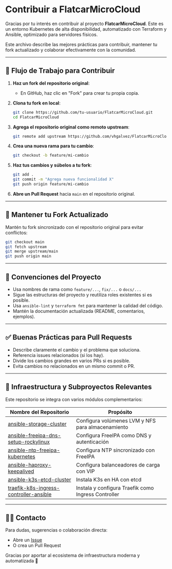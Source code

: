# Contribuir a FlatcarMicroCloud

Gracias por tu interés en contribuir al proyecto **FlatcarMicroCloud**. Este es un entorno Kubernetes de alta disponibilidad, automatizado con Terraform y Ansible, optimizado para servidores físicos.

Este archivo describe las mejores prácticas para contribuir, mantener tu fork actualizado y colaborar efectivamente con la comunidad.

---

## 🚀 Flujo de Trabajo para Contribuir

1. **Haz un fork del repositorio original**:
   - En GitHub, haz clic en "Fork" para crear tu propia copia.

2. **Clona tu fork en local**:
   ```bash
   git clone https://github.com/tu-usuario/FlatcarMicroCloud.git
   cd FlatcarMicroCloud
   ```

3. **Agrega el repositorio original como remoto upstream**:
   ```bash
   git remote add upstream https://github.com/vhgalvez/FlatcarMicroCloud.git
   ```

4. **Crea una nueva rama para tu cambio**:
   ```bash
   git checkout -b feature/mi-cambio
   ```

5. **Haz tus cambios y súbelos a tu fork**:
   ```bash
   git add .
   git commit -m "Agrega nueva funcionalidad X"
   git push origin feature/mi-cambio
   ```

6. **Abre un Pull Request** hacia `main` en el repositorio original.

---

## 🔄 Mantener tu Fork Actualizado

Mantén tu fork sincronizado con el repositorio original para evitar conflictos:

```bash
git checkout main
git fetch upstream
git merge upstream/main
git push origin main
```

---

## 📅 Convenciones del Proyecto

- Usa nombres de rama como `feature/...`, `fix/...` o `docs/...`
- Sigue las estructuras del proyecto y reutiliza roles existentes si es posible.
- Usa `ansible-lint` y `terraform fmt` para mantener la calidad del código.
- Mantén la documentación actualizada (README, comentarios, ejemplos).

---

## ✅ Buenas Prácticas para Pull Requests

- Describe claramente el cambio y el problema que soluciona.
- Referencia issues relacionados (si los hay).
- Divide los cambios grandes en varios PRs si es posible.
- Evita cambios no relacionados en un mismo commit o PR.

---

## 🧰 Infraestructura y Subproyectos Relevantes

Este repositorio se integra con varios módulos complementarios:

| Nombre del Repositorio | Propósito |
|-------------------------|-----------|
| [ansible-storage-cluster](https://github.com/vhgalvez/ansible-storage-cluster) | Configura volúmenes LVM y NFS para almacenamiento |
| [ansible-freeipa-dns-setup-rockylinux](https://github.com/vhgalvez/ansible-freeipa-dns-setup-rockylinux) | Configura FreeIPA como DNS y autenticación |
| [ansible-ntp-freeipa-kubernetes](https://github.com/vhgalvez/ansible-ntp-freeipa-kubernetes) | Configura NTP sincronizado con FreeIPA |
| [ansible-haproxy-keepalived](https://github.com/vhgalvez/ansible-haproxy-keepalived) | Configura balanceadores de carga con VIP |
| [ansible-k3s-etcd-cluster](https://github.com/vhgalvez/ansible-k3s-etcd-cluster) | Instala K3s en HA con etcd |
| [traefik-k8s-ingress-controller-ansible](https://github.com/vhgalvez/traefik-k8s-ingress-controller-ansible) | Instala y configura Traefik como Ingress Controller |

---

## 👨‍💼 Contacto

Para dudas, sugerencias o colaboración directa:

- Abre un [Issue](https://github.com/vhgalvez/FlatcarMicroCloud/issues)
- O crea un Pull Request

Gracias por aportar al ecosistema de infraestructura moderna y automatizada 🚀